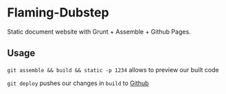 # Flaming-Dubstep
Static document website with Grunt + Assemble + Github Pages.

## Usage

`git assemble && build && static -p 1234` allows to preview our built code

`git deploy` pushes our changes in `build` to [Github](http://kwibbles.github.io/flaming-dubstep)